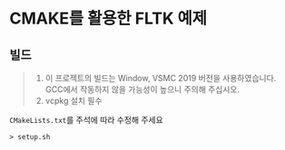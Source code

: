 # CMAKE를 활용한 FLTK 예제

## 빌드

> 1. 이 프로젝트의 빌드는 Window, VSMC 2019 버전을 사용하였습니다. GCC에서 작동하지 않을 가능성이 높으니 주의해 주십시오.
> 2. vcpkg 설치 필수

`CMakeLists.txt`를 주석에 따라 수정해 주세요

```
> setup.sh
```
